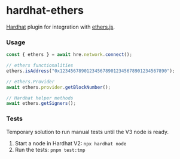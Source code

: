 # hardhat-ethers

[Hardhat](https://hardhat.org) plugin for integration with [ethers.js](https://github.com/ethers-io/ethers.js/).

### Usage

```ts
const { ethers } = await hre.network.connect();

// ethers functionalities
ethers.isAddress("0x1234567890123456789012345678901234567890");

// ethers.Provider
await ethers.provider.getBlockNumber();

// Hardhat helper methods
await ethers.getSigners();
```

### Tests

Temporary solution to run manual tests until the V3 node is ready.

1. Start a node in Hardhat V2: `npx hardhat node`
2. Run the tests: `pnpm test:tmp`
